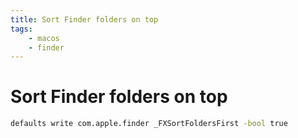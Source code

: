 ```yaml
---
title: Sort Finder folders on top
tags:
    - macos
    - finder
---
```


# Sort Finder folders on top

~~~ bash
defaults write com.apple.finder _FXSortFoldersFirst -bool true
~~~
